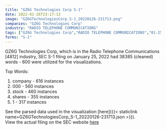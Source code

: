 ```yaml
---
title: "GZ6G Technologies Corp S-1"
date: 2022-01-26T23:17:13
image: "GZ6GTechnologiesCorp_S-1_20220126-231713.png"
companies: "GZ6G Technologies Corp"
industry: "RADIO TELEPHONE COMMUNICATIONS"
tags: ["GZ6G Technologies Corp","RADIO TELEPHONE COMMUNICATIONS","01-25-2022","S-1"]
forms: "S-1"
---
```

GZ6G Technologies Corp, which is in the Radio Telephone Communications [4812] industry, SEC S-1 filing on January 25, 2022 had 38385 (cleaned) words - 600 were utilized for the visualizations.

Top Words:
1. company - 616 instances
2. 000 - 560 instances
3. stock - 460 instances
4. shares - 355 instances
5. 1 - 317 instances


See the parsed data used in the visualization [here]({{< staticlink name=GZ6GTechnologiesCorp_S-1_20220126-231713.json >}}).  
View the actual filing on the SEC website [here](https://www.sec.gov/Archives/edgar/data/1286648/0001594062-22-000006.txt)